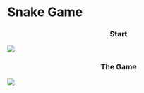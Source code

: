 # Snake Game



<h3 align="center"> Start </h3>
<img src="https://github.com/nevein25/snake-game/blob/master/screenshots/start.png">
<br/>
<h3 align="center"> The Game </h3>
<img src="https://github.com/nevein25/snake-game/blob/master/screenshots/game.png">
<br/>

